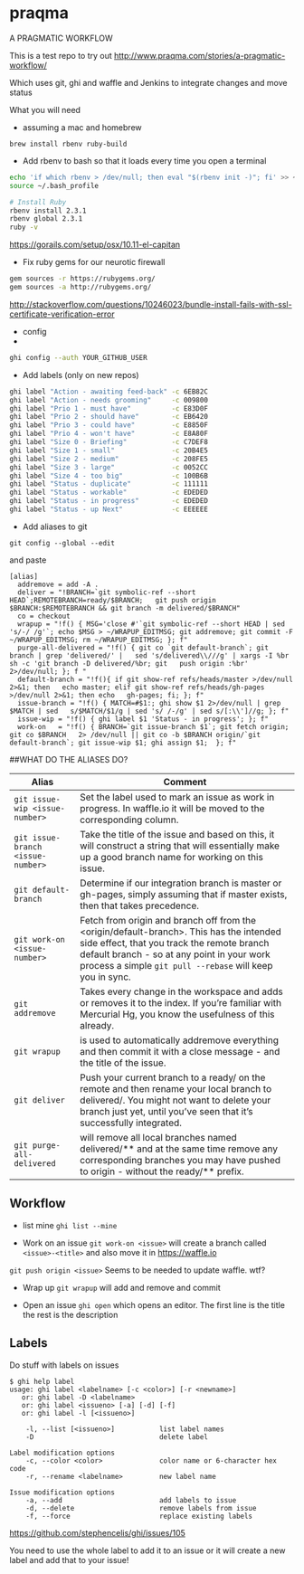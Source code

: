 # praqma
A PRAGMATIC WORKFLOW

This is a test repo to try out http://www.praqma.com/stories/a-pragmatic-workflow/

Which uses git, ghi and waffle and Jenkins to integrate changes and move status

What you will need 

- assuming a mac and homebrew

`brew install rbenv ruby-build`

- Add rbenv to bash so that it loads every time you open a terminal
```bash
echo 'if which rbenv > /dev/null; then eval "$(rbenv init -)"; fi' >> ~/.bash_profile
source ~/.bash_profile

# Install Ruby
rbenv install 2.3.1
rbenv global 2.3.1
ruby -v
```

https://gorails.com/setup/osx/10.11-el-capitan

- Fix ruby gems for our neurotic firewall
```bash
gem sources -r https://rubygems.org/
gem sources -a http://rubygems.org/
```
http://stackoverflow.com/questions/10246023/bundle-install-fails-with-ssl-certificate-verification-error

- config
- 
```bash
ghi config --auth YOUR_GITHUB_USER
```

- Add labels (only on new repos)
```bash 
ghi label "Action - awaiting feed-back" -c 6EB82C
ghi label "Action - needs grooming"     -c 009800
ghi label "Prio 1 - must have"          -c E83D0F
ghi label "Prio 2 - should have"        -c EB6420
ghi label "Prio 3 - could have"         -c E8850F
ghi label "Prio 4 - won't have"         -c E8A80F
ghi label "Size 0 - Briefing"           -c C7DEF8
ghi label "Size 1 - small"              -c 20B4E5
ghi label "Size 2 - medium"             -c 208FE5
ghi label "Size 3 - large"              -c 0052CC
ghi label "Size 4 - too big"            -c 100B6B
ghi label "Status - duplicate"          -c 111111
ghi label "Status - workable"           -c EDEDED
ghi label "Status - in progress"        -c EDEDED
ghi label "Status - up Next"            -c EEEEEE
```

- Add aliases to git

`git config --global --edit`

and paste

```
[alias]
  addremove = add -A .
  deliver = "!BRANCH=`git symbolic-ref --short HEAD`;REMOTEBRANCH=ready/$BRANCH;   git push origin $BRANCH:$REMOTEBRANCH && git branch -m delivered/$BRANCH"
  co = checkout
  wrapup = "!f() { MSG='close #'`git symbolic-ref --short HEAD | sed 's/-/ /g'`; echo $MSG > ~/WRAPUP_EDITMSG; git addremove; git commit -F ~/WRAPUP_EDITMSG; rm ~/WRAPUP_EDITMSG; }; f"
  purge-all-delivered = "!f() { git co `git default-branch`; git branch | grep 'delivered/' |   sed 's/delivered\\///g' | xargs -I %br sh -c 'git branch -D delivered/%br; git   push origin :%br' 2>/dev/null; }; f "
  default-branch = "!f(){ if git show-ref refs/heads/master >/dev/null 2>&1; then   echo master; elif git show-ref refs/heads/gh-pages >/dev/null 2>&1; then echo   gh-pages; fi; }; f"
  issue-branch = "!f() { MATCH=#$1:; ghi show $1 2>/dev/null | grep $MATCH | sed   s/$MATCH/$1/g | sed 's/ /-/g' | sed s/[:\\']//g; }; f"
  issue-wip = "!f() { ghi label $1 'Status - in progress'; }; f"
  work-on	= "!f() { BRANCH=`git issue-branch $1`; git fetch origin; git co $BRANCH   2> /dev/null || git co -b $BRANCH origin/`git default-branch`; git issue-wip $1; ghi assign $1;  }; f"
```

##WHAT DO THE ALIASES DO?

Alias | Comment 
---|---
`git issue-wip <issue-number>` | Set the label used to mark an issue as work in progress. In waffle.io it will be moved to the corresponding column.
`git issue-branch <issue-number>` | Take the title of the issue and based on this, it will construct a string that will essentially make up a good branch name for working on this issue.
`git default-branch` | Determine if our integration branch is master or gh-pages, simply assuming that if master exists, then that takes precedence.
`git work-on <issue-number>` | Fetch from origin and branch off from the <origin/default-branch>. This has the intended side effect, that you track the remote branch default branch - so at any point in your work process a simple `git pull --rebase` will keep you in sync.
`git addremove` |  Takes every change in the workspace and adds or removes it to the index. If you’re familiar with Mercurial Hg, you know the usefulness of this already.
`git wrapup` |  is used to automatically addremove everything and then commit it with a close message - and the title of the issue.
`git deliver` |  Push your current branch to a ready/<current-branch> on the remote and then rename your local branch to delivered/<current-branch>. You might not want to delete your branch just yet, until you’ve seen that it’s successfully integrated.
`git purge-all-delivered` | will remove all local branches named delivered/** and at the same time remove any corresponding branches you may have pushed to origin - without the ready/** prefix.

## Workflow

- list mine
`ghi list --mine`


- Work on an issue 
`git work-on <issue>` will create a branch called `<issue>-<title>` and also move it in https://waffle.io

`git push origin <issue>` Seems to be needed to update waffle. wtf? 


- Wrap up
`git wrapup` will add and remove and commit


- Open an issue
`ghi open` which opens an editor. The first line is the title the rest is the description

## Labels
Do stuff with labels on issues

```
$ ghi help label
usage: ghi label <labelname> [-c <color>] [-r <newname>]
   or: ghi label -D <labelname>
   or: ghi label <issueno> [-a] [-d] [-f]
   or: ghi label -l [<issueno>]

    -l, --list [<issueno>]           list label names
    -D                               delete label

Label modification options
    -c, --color <color>              color name or 6-character hex code
    -r, --rename <labelname>         new label name

Issue modification options
    -a, --add                        add labels to issue
    -d, --delete                     remove labels from issue
    -f, --force                      replace existing labels
```
https://github.com/stephencelis/ghi/issues/105

You need to use the whole label to add it to an issue or it will create a new label and add that to your issue!
